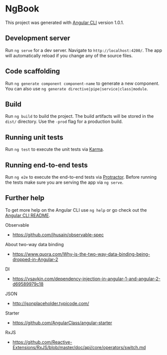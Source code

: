 # NgBook

This project was generated with [Angular CLI](https://github.com/angular/angular-cli) version 1.0.1.

## Development server

Run `ng serve` for a dev server. Navigate to `http://localhost:4200/`. The app will automatically reload if you change any of the source files.

## Code scaffolding

Run `ng generate component component-name` to generate a new component. You can also use `ng generate directive|pipe|service|class|module`.

## Build

Run `ng build` to build the project. The build artifacts will be stored in the `dist/` directory. Use the `-prod` flag for a production build.

## Running unit tests

Run `ng test` to execute the unit tests via [Karma](https://karma-runner.github.io).

## Running end-to-end tests

Run `ng e2e` to execute the end-to-end tests via [Protractor](http://www.protractortest.org/).
Before running the tests make sure you are serving the app via `ng serve`.

## Further help

To get more help on the Angular CLI use `ng help` or go check out the [Angular CLI README](https://github.com/angular/angular-cli/blob/master/README.md).

Observable
- https://github.com/jhusain/observable-spec

About two-way data binding 
- https://www.quora.com/Why-is-the-two-way-data-binding-being-dropped-in-Angular-2

DI
- https://vsavkin.com/dependency-injection-in-angular-1-and-angular-2-d69589979c18

JSON
- http://jsonplaceholder.typicode.com/

Starter
- https://github.com/AngularClass/angular-starter

RxJS
- https://github.com/Reactive-Extensions/RxJS/blob/master/doc/api/core/operators/switch.md
